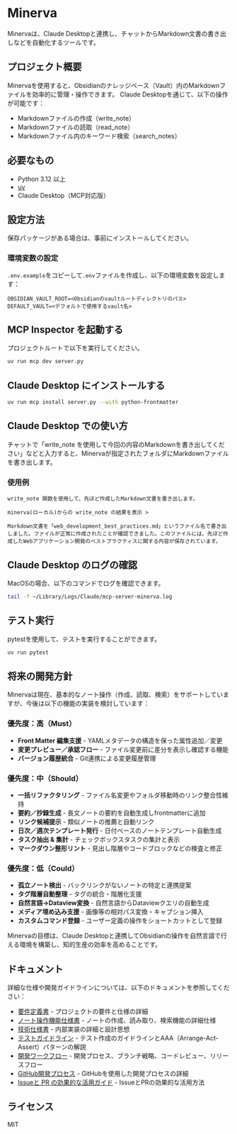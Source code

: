 # Minerva

Minervaは、Claude Desktopと連携し、チャットからMarkdown文書の書き出しなどを自動化するツールです。

## プロジェクト概要

Minervaを使用すると、Obsidianのナレッジベース（Vault）内のMarkdownファイルを効率的に管理・操作できます。
Claude Desktopを通じて、以下の操作が可能です：

- Markdownファイルの作成（write_note）
- Markdownファイルの読取（read_note）
- Markdownファイル内のキーワード検索（search_notes）

## 必要なもの

- Python 3.12 以上
- [uv](https://github.com/astral-sh/uv)
- Claude Desktop（MCP対応版）

## 設定方法

保存パッケージがある場合は、事前にインストールしてください。

### 環境変数の設定

`.env.example`をコピーして`.env`ファイルを作成し、以下の環境変数を設定します：

```
OBSIDIAN_VAULT_ROOT=<Obsidianのvaultルートディレクトリのパス>
DEFAULT_VAULT=<デフォルトで使用するvault名>
```

## MCP Inspector を起動する

プロジェクトルートで以下を実行してください。

```bash
uv run mcp dev server.py
```

## Claude Desktop にインストールする
```bash
uv run mcp install server.py --with python-frontmatter
```

## Claude Desktop での使い方

チャットで「write_note を使用して今回の内容のMarkdownを書き出してください」などと入力すると、Minervaが指定されたフォルダにMarkdownファイルを書き出します。

### 使用例
```
write_note 関数を使用して、先ほど作成したMarkdown文書を書き出します。

minerva(ローカル)からの write_note の結果を表示 >

Markdown文書を「web_development_best_practices.md」というファイル名で書き出しました。ファイルが正常に作成されたことが確認できました。このファイルには、先ほど作成したWebアプリケーション開発のベストプラクティスに関する内容が保存されています。
```

## Claude Desktop のログの確認

MacOSの場合、以下のコマンドでログを確認できます。

```bash
tail -f ~/Library/Logs/Claude/mcp-server-minerva.log
```

## テスト実行

pytestを使用して、テストを実行することができます。

```bash
uv run pytest
```
## 将来の開発方針

Minervaは現在、基本的なノート操作（作成、読取、検索）をサポートしていますが、今後は以下の機能の実装を検討しています：

### 優先度：高（Must）
- **Front Matter 編集支援** - YAMLメタデータの構造を保った属性追加／変更
- **変更プレビュー／承認フロー** - ファイル変更前に差分を表示し確認する機能
- **バージョン履歴統合** - Git連携による変更履歴管理

### 優先度：中（Should）
- **一括リファクタリング** - ファイル名変更やフォルダ移動時のリンク整合性維持
- **要約／抄録生成** - 長文ノートの要約を自動生成しfrontmatterに追加
- **リンク候補提示** - 類似ノートの推薦と自動リンク
- **日次／週次テンプレート発行** - 日付ベースのノートテンプレート自動生成
- **タスク抽出 & 集計** - チェックボックスタスクの集計と表示
- **マークダウン整形リント** - 見出し階層やコードブロックなどの検査と修正

### 優先度：低（Could）
- **孤立ノート検出** - バックリンクがないノートの特定と連携提案
- **タグ階層自動整理** - タグの統合・階層化支援
- **自然言語→Dataview変換** - 自然言語からDataviewクエリの自動生成
- **メディア埋め込み支援** - 画像等の相対パス変換・キャプション挿入
- **カスタムコマンド登録** - ユーザー定義の操作をショートカットとして登録

Minervaの目標は、Claude Desktopと連携してObsidianの操作を自然言語で行える環境を構築し、知的生産の効率を高めることです。

## ドキュメント

詳細な仕様や開発ガイドラインについては、以下のドキュメントを参照してください：

- [要件定義書](docs/requirements.md) - プロジェクトの要件と仕様の詳細
- [ノート操作機能仕様書](docs/note_operations.md) - ノートの作成、読み取り、検索機能の詳細仕様
- [技術仕様書](docs/technical_spec.md) - 内部実装の詳細と設計思想
- [テストガイドライン](docs/test_guidelines.md) - テスト作成のガイドラインとAAA（Arrange-Act-Assert）パターンの解説
- [開発ワークフロー](docs/development_workflow.md) - 開発プロセス、ブランチ戦略、コードレビュー、リリースフロー
- [GitHub開発プロセス](docs/github_workflow.md) - GitHubを使用した開発プロセスの詳細
- [Issueと PR の効果的な活用ガイド](docs/issue_pr_guide.md) - IssueとPRの効果的な活用方法

## ライセンス

MIT
